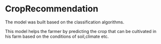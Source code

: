 # CropRecommendation
The model was built based on the classification algorithms.

This model helps the farmer by predicting the crop that can be cultivated in his farm based on the conditions of soil,climate etc.
